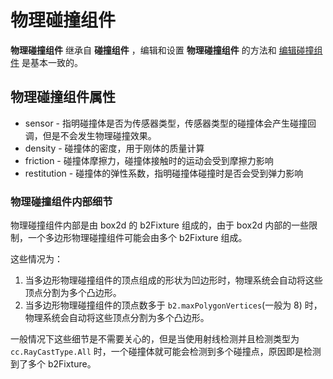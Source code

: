 # 物理碰撞组件

**物理碰撞组件** 继承自 **碰撞组件** ，编辑和设置 **物理碰撞组件** 的方法和 [编辑碰撞组件](../collision/edit-collider-component.md) 是基本一致的。

## 物理碰撞组件属性

- sensor - 指明碰撞体是否为传感器类型，传感器类型的碰撞体会产生碰撞回调，但是不会发生物理碰撞效果。
- density - 碰撞体的密度，用于刚体的质量计算
- friction - 碰撞体摩擦力，碰撞体接触时的运动会受到摩擦力影响
- restitution - 碰撞体的弹性系数，指明碰撞体碰撞时是否会受到弹力影响

### 物理碰撞组件内部细节

物理碰撞组件内部是由 box2d 的 b2Fixture 组成的，由于 box2d 内部的一些限制，一个多边形物理碰撞组件可能会由多个 b2Fixture 组成。

这些情况为：

1. 当多边形物理碰撞组件的顶点组成的形状为凹边形时，物理系统会自动将这些顶点分割为多个凸边形。
2. 当多边形物理碰撞组件的顶点数多于 `b2.maxPolygonVertices`(一般为 8) 时，物理系统会自动将这些顶点分割为多个凸边形。

一般情况下这些细节是不需要关心的，但是当使用射线检测并且检测类型为 `cc.RayCastType.All` 时，一个碰撞体就可能会检测到多个碰撞点，原因即是检测到了多个 b2Fixture。

